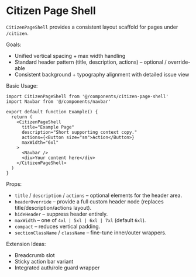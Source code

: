 Citizen Page Shell
===================

`CitizenPageShell` provides a consistent layout scaffold for pages under `/citizen`.

Goals:
- Unified vertical spacing + max width handling
- Standard header pattern (title, description, actions) – optional / override-able
- Consistent background + typography alignment with detailed issue view

Basic Usage:
```tsx
import CitizenPageShell from '@/components/citizen-page-shell'
import Navbar from '@/components/navbar'

export default function Example() {
  return (
    <CitizenPageShell
      title="Example Page"
      description="Short supporting context copy."
      actions={<Button size="sm">Action</Button>}
      maxWidth="6xl"
    >
      <Navbar />
      <div>Your content here</div>
    </CitizenPageShell>
  )
}
```

Props:
- `title` / `description` / `actions` – optional elements for the header area.
- `headerOverride` – provide a full custom header node (replaces title/description/actions layout).
- `hideHeader` – suppress header entirely.
- `maxWidth` – one of `4xl | 5xl | 6xl | 7xl` (default `6xl`).
- `compact` – reduces vertical padding.
- `sectionClassName` / `className` – fine-tune inner/outer wrappers.

Extension Ideas:
- Breadcrumb slot
- Sticky action bar variant
- Integrated auth/role guard wrapper

